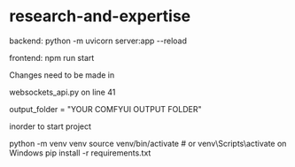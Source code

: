 # research-and-expertise

backend:  python -m uvicorn server:app --reload

frontend: npm run start

Changes need to be made in 

websockets_api.py
on line 41

output_folder = "YOUR COMFYUI OUTPUT FOLDER"


inorder to start project 

python -m venv venv
source venv/bin/activate  # or venv\Scripts\activate on Windows
pip install -r requirements.txt
